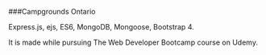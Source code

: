 ###Campgrounds Ontario

Express.js, ejs, ES6, MongoDB, Mongoose, Bootstrap 4.

It is made while pursuing The Web Developer Bootcamp course on Udemy.